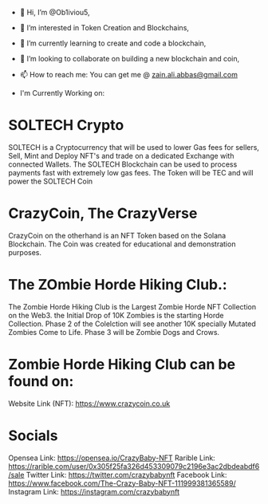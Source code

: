 - 👋 Hi, I’m @Ob1iviou5,
- 👀 I’m interested in Token Creation and Blockchains,
- 🌱 I’m currently learning to create and code a blockchain,
- 💞️ I’m looking to collaborate on building a new blockchain and coin,
- 📫 How to reach me: You can get me @ zain.ali.abbas@gmail.com

- I'm Currently Working on:
# SOLTECH Crypto
SOLTECH is a Cryptocurrency that will be used to lower Gas fees for sellers, Sell, Mint and Deploy NFT's and trade on a dedicated Exchange with connected Wallets.
The SOLTECH Blockchain can be used to process payments fast with extremely low gas fees. The Token will be TEC and will power the SOLTECH Coin

# CrazyCoin, The CrazyVerse
CrazyCoin on the otherhand is an NFT Token based on the Solana Blockchain. The Coin was created for educational and demonstration purposes.

# The ZOmbie Horde Hiking Club.:
The Zombie Horde Hiking Club is the Largest Zombie Horde NFT Collection on the Web3. the Initial Drop of 10K Zombies is the starting Horde Collection. 
Phase 2 of the Colelction will see another 10K specially Mutated Zombies Come to Life.
Phase 3 will be Zombie Dogs and Crows.

# Zombie Horde Hiking Club can be found on:
Website Link (NFT): https://www.crazycoin.co.uk

# Socials
Opensea Link: https://opensea.io/CrazyBaby-NFT
Rarible Link: https://rarible.com/user/0x305f25fa326d453309079c2196e3ac2dbdeabdf6/sale
Twitter Link: https://twitter.com/crazybabynft
Facebook Link: https://www.facebook.com/The-Crazy-Baby-NFT-111999381365589/
Instagram Link: https://instagram.com/crazybabynft



<!---
Ob1iviou5/Ob1iviou5 is a ✨ special ✨ repository because its `README.md` (this file) appears on your GitHub profile.
You can click the Preview link to take a look at your changes.
--->
